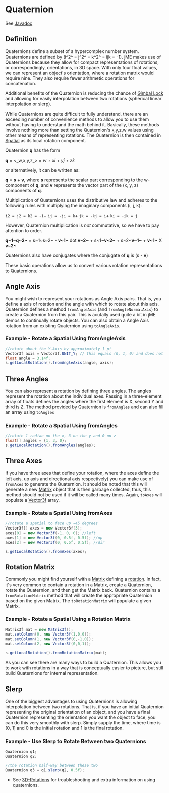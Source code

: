 Quaternion
==========

See [Javadoc]({link-javadoc}/com/jme3/math/Quaternion.html)

Definition
----------

Quaternions define a subset of a hypercomplex number system. Quaternions
are defined by (i^2^ = j^2^ = k^2^ = ijk = -1). jME makes use of
Quaternions because they allow for compact representations of rotations,
or correspondingly, orientations, in 3D space. With only four float
values, we can represent an object's orientation, where a rotation
matrix would require nine. They also require fewer arithmetic operations
for concatenation.

Additional benefits of the Quaternion is reducing the chance of [Gimbal
Lock](http://en.wikipedia.org/wiki/Gimbal_lock) and allowing for easily
interpolation between two rotations (spherical linear interpolation or
slerp).

While Quaternions are quite difficult to fully understand, there are an
exceeding number of convenience methods to allow you to use them without
having to understand the math behind it. Basically, these methods
involve nothing more than setting the Quaternion's x,y,z,w values using
other means of representing rotations. The Quaternion is then contained
in [Spatial](../jme3/advanced/spatial) as its local rotation
component.

Quaternion **q** has the form

**q** = \<\_w,x,y,z\_\> = *w + xi + yj + zk*

or alternatively, it can be written as:

**q** = **s** + **v**, where **s** represents the scalar part
corresponding to the w-component of **q**, and **v** represents the
vector part of the (x, y, z) components of **q**.

Multiplication of Quaternions uses the distributive law and adheres to
the following rules with multiplying the imaginary components (i, j, k):

`i2 = j2 = k2 = -1`+ `ij = -ji = k`+ `jk = -kj = i`+ `ki = -ik = j`

However, Quaternion multiplication is *not* commutative, so we have to
pay attention to order.

**q~1~q~2~** = s~1~s~2~ - **v~1~** dot **v~2~** + s~1~**v~2~** +
s~2~**v~1~** + **v~1~** X **v~2~**

Quaternions also have conjugates where the conjugate of **q** is (s -
**v**)

These basic operations allow us to convert various rotation
representations to Quaternions.

Angle Axis
----------

You might wish to represent your rotations as Angle Axis pairs. That is,
you define a axis of rotation and the angle with which to rotate about
this axis. Quaternion defines a method `fromAngleAxis` (and
`fromAngleNormalAxis`) to create a Quaternion from this pair. This is
acutally used quite a bit in jME demos to continually rotate objects.
You can also obtain a Angle Axis rotation from an existing Quaternion
using `toAngleAxis`.

### Example - Rotate a Spatial Using fromAngleAxis

```java
//rotate about the Y-Axis by approximately 1 pi
Vector3f axis = Vector3f.UNIT_Y; // this equals (0, 1, 0) and does not require to create a new object
float angle = 3.14f;
s.getLocalRotation().fromAngleAxis(angle, axis);
```

Three Angles
------------

You can also represent a rotation by defining three angles. The angles
represent the rotation about the individual axes. Passing in a
three-element array of floats defines the angles where the first element
is X, second Y and third is Z. The method provided by Quaternion is
`fromAngles` and can also fill an array using `toAngles`

### Example - Rotate a Spatial Using fromAngles

```java
//rotate 1 radian on the x, 3 on the y and 0 on z
float[] angles = {1, 3, 0};
s.getLocalRotation().fromAngles(angles);
```

Three Axes
----------

If you have three axes that define your rotation, where the axes define
the left axis, up axis and directional axis respectively) you can make
use of `fromAxes` to generate the Quaternion. It should be noted that
this will generate a new [Matrix](../jme3/matrix) object that is
then garbage collected, thus, this method should not be used if it will
be called many times. Again, `toAxes` will populate a
[Vector3f](../jme3/terminology.xml#vectors) array.

### Example - Rotate a Spatial Using fromAxes

```java
//rotate a spatial to face up ~45 degrees
Vector3f[] axes = new Vector3f[3];
axes[0] = new Vector3f(-1, 0, 0); //left
axes[1] = new Vector3f(0, 0.5f, 0.5f); //up
axes[2] = new Vector3f(0, 0.5f, 0.5f); //dir

s.getLocalRotation().fromAxes(axes);
```

Rotation Matrix
---------------

Commonly you might find yourself with a [Matrix](../jme3/matrix)
defining a [rotation](../jme3/rotate.xml#toolbar). In fact, it's very
common to contain a rotation in a Matrix, create a Quaternion, rotate
the Quaternion, and then get the Matrix back. Quaternion contains a
`fromRotationMatrix` method that will create the appropriate Quaternion
based on the given Matrix. The `toRotationMatrix` will populate a given
Matrix.

### Example - Rotate a Spatial Using a Rotation Matrix

```java
Matrix3f mat = new Matrix3f();
mat.setColumn(0, new Vector3f(1,0,0));
mat.setColumn(1, new Vector3f(0,-1,0));
mat.setColumn(2, new Vector3f(0,0,1));

s.getLocalRotation().fromRotationMatrix(mat);
```

As you can see there are many ways to build a Quaternion. This allows
you to work with rotations in a way that is conceptually easier to
picture, but still build Quaternions for internal representation.

Slerp
-----

One of the biggest advantages to using Quaternions is allowing
interpolation between two rotations. That is, if you have an initial
Quaternion representing the original orientation of an object, and you
have a final Quaternion representing the orientation you want the object
to face, you can do this very smoothly with slerp. Simply supply the
time, where time is \[0, 1\] and 0 is the initial rotation and 1 is the
final rotation.

### Example - Use Slerp to Rotate Between two Quaternions

```java
Quaternion q1;
Quaternion q2;

//the rotation half-way between these two
Quaternion q3 = q1.slerp(q2, 0.5f);
```

-   See [3D-Rotations](../jme3/rotate) for troubleshooting and extra
    information on using quaternions.
